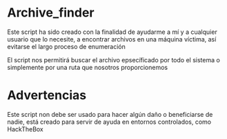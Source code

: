 # Archive_finder

Este script ha sido creado con la finalidad de ayudarme a mí y a cualquier usuario que lo necesite, a encontrar archivos en una máquina víctima, así evitarse el largo proceso de enumeración

El script nos permitirá buscar el archivo epsecíficado por todo el sistema o simplemente por una ruta que nosotros proporcionemos

# Advertencias

Este script non debe ser usado para hacer algún daño o beneficiarse de nadie, está creado para servir de ayuda en entornos controlados, como HackTheBox

